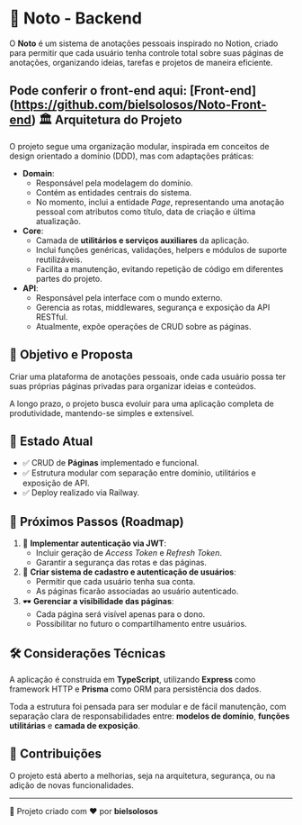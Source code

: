 📝 Noto - Backend
=================

O **Noto** é um sistema de anotações pessoais inspirado no Notion, criado para permitir que cada usuário tenha controle total sobre suas páginas de anotações, organizando ideias, tarefas e projetos de maneira eficiente.

Pode conferir o front-end aqui: [Front-end] (https://github.com/bielsolosos/Noto-Front-end)
🏛️ Arquitetura do Projeto
--------------------------

O projeto segue uma organização modular, inspirada em conceitos de design orientado a domínio (DDD), mas com adaptações práticas:

*   **Domain**:
    *   Responsável pela modelagem do domínio.
    *   Contém as entidades centrais do sistema.
    *   No momento, inclui a entidade _Page_, representando uma anotação pessoal com atributos como título, data de criação e última atualização.
*   **Core**:
    *   Camada de **utilitários e serviços auxiliares** da aplicação.
    *   Inclui funções genéricas, validações, helpers e módulos de suporte reutilizáveis.
    *   Facilita a manutenção, evitando repetição de código em diferentes partes do projeto.
*   **API**:
    *   Responsável pela interface com o mundo externo.
    *   Gerencia as rotas, middlewares, segurança e exposição da API RESTful.
    *   Atualmente, expõe operações de CRUD sobre as páginas.

🎯 Objetivo e Proposta
----------------------

Criar uma plataforma de anotações pessoais, onde cada usuário possa ter suas próprias páginas privadas para organizar ideias e conteúdos.

A longo prazo, o projeto busca evoluir para uma aplicação completa de produtividade, mantendo-se simples e extensível.

📄 Estado Atual
---------------

*   ✅ CRUD de **Páginas** implementado e funcional.
*   ✅ Estrutura modular com separação entre domínio, utilitários e exposição de API.
*   ✅ Deploy realizado via Railway.

🚧 Próximos Passos (Roadmap)
----------------------------

1.  🔐 **Implementar autenticação via JWT**:
    *   Incluir geração de _Access Token_ e _Refresh Token_.
    *   Garantir a segurança das rotas e das páginas.
2.  👤 **Criar sistema de cadastro e autenticação de usuários**:
    *   Permitir que cada usuário tenha sua conta.
    *   As páginas ficarão associadas ao usuário autenticado.
3.  🕶️ **Gerenciar a visibilidade das páginas**:
    *   Cada página será visível apenas para o dono.
    *   Possibilitar no futuro o compartilhamento entre usuários.

🛠️ Considerações Técnicas
--------------------------

A aplicação é construída em **TypeScript**, utilizando **Express** como framework HTTP e **Prisma** como ORM para persistência dos dados.

Toda a estrutura foi pensada para ser modular e de fácil manutenção, com separação clara de responsabilidades entre: **modelos de domínio**, **funções utilitárias** e **camada de exposição**.

🤝 Contribuições
----------------

O projeto está aberto a melhorias, seja na arquitetura, segurança, ou na adição de novas funcionalidades.

* * *

🚀 Projeto criado com ❤ por **bielsolosos**
